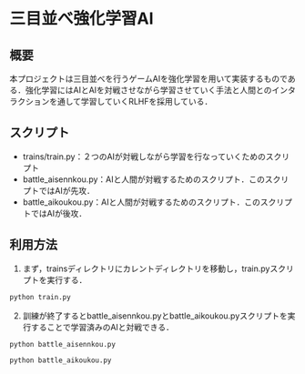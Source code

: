 # 三目並べ強化学習AI
## 概要
本プロジェクトは三目並べを行うゲームAIを強化学習を用いて実装するものである．強化学習にはAIとAIを対戦させながら学習させていく手法と人間とのインタラクションを通して学習していくRLHFを採用している．
## スクリプト
- trains/train.py：２つのAIが対戦しながら学習を行なっていくためのスクリプト
- battle_aisennkou.py：AIと人間が対戦するためのスクリプト．このスクリプトではAIが先攻．
- battle_aikoukou.py：AIと人間が対戦するためのスクリプト．このスクリプトではAIが後攻．
## 利用方法
1. まず，trainsディレクトリにカレントディレクトリを移動し，train.pyスクリプトを実行する．
```bash
python train.py
```
2. 訓練が終了するとbattle_aisennkou.pyとbattle_aikoukou.pyスクリプトを実行することで学習済みのAIと対戦できる．
```bash
python battle_aisennkou.py
```
```bash
python battle_aikoukou.py
```
